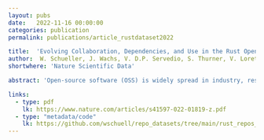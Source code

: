 ```yaml
---
layout: pubs
date:   2022-11-16 00:00:00
categories: publication
permalink: publications/article_rustdataset2022

title:  'Evolving Collaboration, Dependencies, and Use in the Rust Open Source Software Ecosystem'
author:  W. Schueller, J. Wachs, V. D.P. Servedio, S. Thurner, V. Loreto
shortwhere: 'Nature Scientific Data'

abstract: 'Open-source software (OSS) is widely spread in industry, research, and government. OSS represents an effective development model because it harnesses the decentralized efforts of many developers in a way that scales. As OSS developers work independently on interdependent modules, they create a larger cohesive whole in the form of an ecosystem, leaving traces of their contributions and collaborations. Data harvested from these traces enable the study of large-scale decentralized collaborative work. We present curated data on the activity of tens of thousands of developers in the Rust ecosystem and the evolving dependencies between their libraries. The data covers seven years of developer contributions to Rust libraries and can be used to reconstruct the ecosystem s development history, such as growing developer collaboration networks or dependency networks. These are complemented by statistics on downloads and popularity, tracking the dynamics of use and success over time. Altogether the data give a comprehensive view of several dimensions of the ecosystem.'

links:
  - type: pdf
    lk: https://www.nature.com/articles/s41597-022-01819-z.pdf
  - type: "metadata/code"
    lk: https://github.com/wschuell/repo_datasets/tree/main/rust_repos_2022_09_07
---
```

